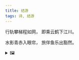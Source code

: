 ```yaml
---
title: 结游
tags: 诗, 结游
---
```


行轨攀梯程如网，
即乘云鹤下江川。

水影青赤入眼帘，
旅伴鱼乐出豁然。

<details><summary>🖼️</summary>

![](writings/images/2020-09-11-18-31-chuang-tan.JPG)

</details>
